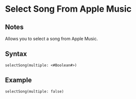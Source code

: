 # Select Song From Apple Music
## Notes
Allows you to select a song from Apple Music.
## Syntax
```
selectSong(multiple: <#Boolean#>)
```
## Example
```
selectSong(multiple: false)
```
